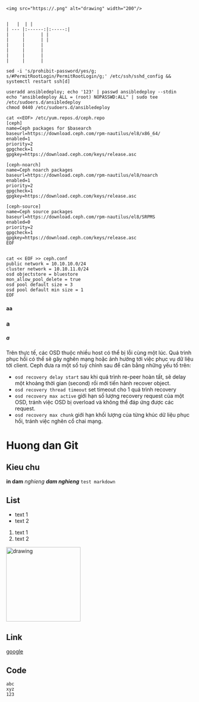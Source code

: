     <img src="https://.png" alt="drawing" width="200"/>


    |   |  | |
    | --- |:------:|:-----:|
    |     |      | |
    |     |      | |
    |     |      |
    |     |      |
    |     |      |
    |     |      |
    
    sed -i 's/prohibit-password/yes/g; s/#PermitRootLogin/PermitRootLogin/g;' /etc/ssh/sshd_config && systemctl restart ssh[d]
    
    useradd ansibledeploy; echo '123' | passwd ansibledeploy --stdin
    echo "ansibledeploy ALL = (root) NOPASSWD:ALL" | sudo tee /etc/sudoers.d/ansibledeploy
    chmod 0440 /etc/sudoers.d/ansibledeploy
    
    cat <<EOF> /etc/yum.repos.d/ceph.repo
    [ceph]
    name=Ceph packages for $basearch
    baseurl=https://download.ceph.com/rpm-nautilus/el8/x86_64/
    enabled=1
    priority=2
    gpgcheck=1
    gpgkey=https://download.ceph.com/keys/release.asc

    [ceph-noarch]
    name=Ceph noarch packages
    baseurl=https://download.ceph.com/rpm-nautilus/el8/noarch
    enabled=1
    priority=2
    gpgcheck=1
    gpgkey=https://download.ceph.com/keys/release.asc

    [ceph-source]
    name=Ceph source packages
    baseurl=https://download.ceph.com/rpm-nautilus/el8/SRPMS
    enabled=0
    priority=2
    gpgcheck=1
    gpgkey=https://download.ceph.com/keys/release.asc
    EOF
    
    
    cat << EOF >> ceph.conf
    public network = 10.10.10.0/24
    cluster network = 10.10.11.0/24
    osd objectstore = bluestore
    mon_allow_pool_delete = true
    osd pool default size = 3
    osd pool default min size = 1
    EOF

#### aa
### a
##### a

Trên thực tế, các OSD thuộc nhiều host có thể bị lỗi cùng một lúc. Quá trình phục hồi có thể sẽ gây nghẽn mạng hoặc ảnh hưởng tới việc phục vụ dữ liệu tới client. Ceph đưa ra một số tuỳ chỉnh sau để cân bằng những yếu tố trên:
- `osd recovery delay start` sau khi quá trình re-peer hoàn tất, sẽ delay một khoảng thời gian (second) rồi mới tiến hành recover object.
- `osd recovery thread timeout` set timeout cho 1 quá trình recovery
- `osd recovery max active` giới hạn số lượng recovery request của một OSD, tránh việc OSD bị overload và không thể đáp ứng được các request.
- `osd recovery max chunk` giới hạn khối lượng của từng khúc dữ liệu phục hồi, tránh việc nghẽn cổ chai mạng.  
# Huong dan Git
## Kieu chu
**in dam**
_nghieng_
**_dam nghieng_**
`test markdown`

## List
- text 1
- text 2
1. text 1
2. text 2

<img src="https://upload.wikimedia.org/wikipedia/commons/thumb/9/9b/RAID_0.svg/800px-RAID_0.svg.png" alt="drawing" width="200"/>

## Link
[google](google.com)

## Code
```
abc
xyz
123
```
